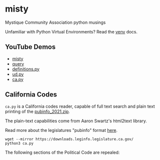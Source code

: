 # misty
Mystique Community Association python musings

Unfamiliar with Python Virtual Environments? Read the [venv](https://docs.python.org/3/tutorial/venv.html) docs.

## YouTube Demos
- [misty](https://youtu.be/GPdXXqWufwQ)
- [query](https://youtu.be/r_sMrRFOs9o)
- [definitions.py](https://youtu.be/p3cHpwhZEfo)
- [ud.py](https://youtu.be/Rjo20dU0LGA)
- [ca.py]()

## California Codes

`ca.py` is a California codes reader, capable of full text search and plain text printing of the [pubinfo_2021.zip](https://downloads.leginfo.legislature.ca.gov/pubinfo_2021.zip).

The plain-text capabilities come from Aaron Swartz's html2text library.

Read more about the legislatures "pubinfo" format [here](https://downloads.leginfo.legislature.ca.gov/pubinfo_Readme.pdf).

```shell
wget --mirror https://downloads.leginfo.legislature.ca.gov/ 
python3 ca.py
```

The following sections of the Political Code are repealed:
